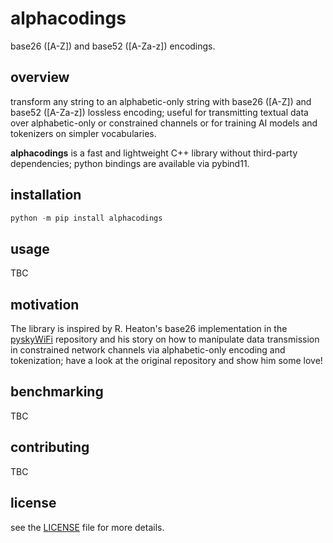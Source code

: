 # alphacodings

base26 ([A-Z]) and base52 ([A-Za-z]) encodings.

## overview

transform any string to an alphabetic-only string with base26 ([A-Z]) and base52 ([A-Za-z]) lossless encoding; useful for transmitting textual data over alphabetic-only or constrained channels or for training AI models and tokenizers on simpler vocabularies.

**alphacodings** is a fast and lightweight C++ library without third-party dependencies; python bindings are available via pybind11.

## installation

```python
python -m pip install alphacodings
```

## usage

TBC

## motivation

The library is inspired by R. Heaton's base26 implementation in the [pyskyWiFi](https://github.com/robert/PySkyWiFi) repository and his story on how to manipulate data transmission in constrained network channels via alphabetic-only encoding and tokenization; have a look at the original repository and show him some love!

## benchmarking

TBC

## contributing 

TBC

## license

see the [LICENSE](LICENSE) file for more details.
